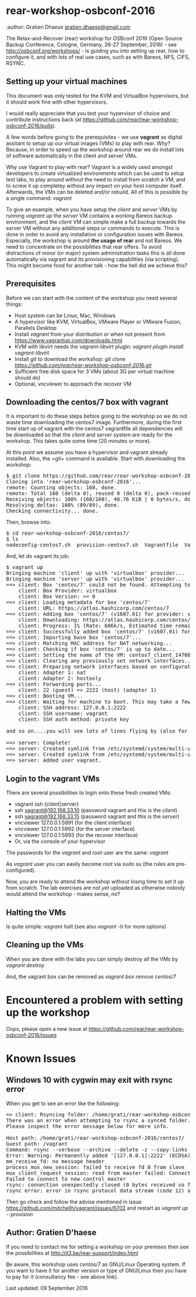 # rear-workshop-osbconf-2016

:author: Gratien Dhaese <gratien.dhaese@gmail.com>

The Relax-and-Recover (rear) workshop for OSBconf 2016 (Open Source Backup Conference, Cologne, Germany, 26-27 September, 2016) - see http://osbconf.org/workshops/ - is guiding you into setting up rear, how to configure it, and with lots of real use cases, such as with Bareos, NFS, CIFS, RSYNC.

## Setting up your virtual machines

This document was only tested for the KVM and VirtualBox hypervisors, but it should work fine with other hypervisors.

I would really appreciate that you test your hypervisor of choice and contribute instructions back (at https://github.com/rear/rear-workshop-osbconf-2016/pulls).

A few words before going to the prerequisites - we use **vagrant** as digital assitant to setup up our virtual images (VMs) to play with rear. Why? Because, in order to speed up the workshop around rear we do install lots of software automatically in the client and server VMs.

Why use Vagrant to play with rear? Vagrant is a widely used amongst developers to create virtualized environments which can be used to setup test labs, to play around without the need to install from scratch a VM, and to screw it up completey without any impact on your host computer itself. Afterwards, the VMs can be deleted and/or rebuild. All of this is possible by a single command: *vagrant*

To give an example, when you have setup the _client_ and _server_ VMs by running *vagrant up* the _server_ VM contains a working Bareos backup environment, and the _client_ VM can simple make a full backup towards the _server_ VM without any additional steps or commands to execute. This is done in order to avoid any installation or configuration issues with Bareos. Especially, the workshop is around **the usage of rear** and not Bareos. We need to concentrate on the possibilities that rear offers. To avoid distractions of minor (or major) system administration tasks this is all done automatically via vagrant and its provisioning capabilities (via scripting). This might become food for another talk - how the hell did we achieve this?

## Prerequisites

Before we can start with the content of the workshop you need several things:

 - Host system can be Linux, Mac, Windows
 - A hypervisor like KVM, VirtualBox, VMware Player or VMware Fusion, Parallels Desktop
 - Install *vagrant* from your distribution or when not present from https://www.vagrantup.com/downloads.html
 - KVM with libvirt needs the *vagrant-libvirt* plugin:  _vagrant plugin install vagrant-libvirt_
 - Install *git* to download the workshop: _git clone https://github.com/rear/rear-workshop-osbconf-2016.git_
 - Sufficient free disk space for 3 VMs (about 3G per virtual machine should do)
 - Optional, vncviewer to approach the recover VM

## Downloading the centos/7 box with vagrant

It is important to do these steps before going to the workshop so we do not waste time downloading the centos7 image. Furthermore, during the first time start up of vagrant with the centos7 vagrantfile all dependencies will be downloaded so that the _client_ and _server_ system are ready for the workshop. This takes quite some time (20 minutes or more).

At this point we assume you have a hypervisor and vagrant already installed. Also, the +git+ command is avaliable.
Start with downloading the workshop:

<pre>
$ git clone https://github.com/rear/rear-workshop-osbconf-2016.git
Cloning into 'rear-workshop-osbconf-2016'...
remote: Counting objects: 160, done.
remote: Total 160 (delta 0), reused 0 (delta 0), pack-reused 160
Receiving objects: 100% (160/160), 40.76 KiB | 0 bytes/s, done.
Resolving deltas: 100% (89/89), done.
Checking connectivity... done.
</pre>

Then, browse into:

<pre>
$ cd rear-workshop-osbconf-2016/centos7/
$ ls
nodeconfig-centos7.sh  provision-centos7.sh  Vagrantfile  Vagrantfile.libvirt.recover  Vagrantfile.virtualbox.recover
</pre>

And, let do vagrant its job:

<pre>
$ vagrant up
Bringing machine 'client' up with 'virtualbox' provider...
Bringing machine 'server' up with 'virtualbox' provider...
==> client: Box 'centos/7' could not be found. Attempting to find and install...
    client: Box Provider: virtualbox
    client: Box Version: >= 0
==> client: Loading metadata for box 'centos/7'
    client: URL: https://atlas.hashicorp.com/centos/7
==> client: Adding box 'centos/7' (v1607.01) for provider: virtualbox
    client: Downloading: https://atlas.hashicorp.com/centos/boxes/7/versions/1607.01/providers/virtualbox.box
    client: Progress: 1% (Rate: 606k/s, Estimated time remaining: 0:14:57)
==> client: Successfully added box 'centos/7' (v1607.01) for 'virtualbox'!
==> client: Importing base box 'centos/7'...
==> client: Matching MAC address for NAT networking...
==> client: Checking if box 'centos/7' is up to date...
==> client: Setting the name of the VM: centos7_client_1470826828474_34068
==> client: Clearing any previously set network interfaces...
==> client: Preparing network interfaces based on configuration...
    client: Adapter 1: nat
    client: Adapter 2: hostonly
==> client: Forwarding ports...
    client: 22 (guest) => 2222 (host) (adapter 1)
==> client: Booting VM...
==> client: Waiting for machine to boot. This may take a few minutes...
    client: SSH address: 127.0.0.1:2222
    client: SSH username: vagrant
    client: SSH auth method: private key

and so on....you will see lots of lines flying by (also for the server vm)

==> server: Complete!
==> server: Created symlink from /etc/systemd/system/multi-user.target.wants/smb.service to /usr/lib/systemd/system/smb.service.
==> server: Created symlink from /etc/systemd/system/multi-user.target.wants/nmb.service to /usr/lib/systemd/system/nmb.service.
==> server: Added user vagrant.
</pre>

## Login to the vagrant VMs

There are several possibilities to login onto these fresh created VMs:

 - vagrant ssh {client|server}
 - ssh vagrant@192.168.33.10  (password vagrant and this is the _client_)
 - ssh vagrant@192.168.33.15  (password vagrant and this is the _server_)
 - vncviewer 127.0.0.1:5991   (for the client interface)
 - vncviewer 127.0.0.1:5992   (for the server interface)
 - vncviewer 127.0.0.1:5993   (for the recover interface)
 - Or, via the console of your hypervisor

The passwords for the _vagrant_ and _root_ user are the same: *vagrant*

As _vagrant_ user you can easily become _root_ via *sudo su* (the rules are pre-configured).

Now, you are ready to attend the workshop without losing time to set it up from scratch.
The lab exercises are *not yet* uploaded as otherwise nobody would attend the workshop - makes sense, no?

## Halting the VMs

Is quite simple: *vagrant halt* (see also *vagrant -h* for more options)

## Cleaning up the VMs

When you are done with the labs you can simply destroy all the VMs by *vagrant destroy*

And, the vagrant box can be removed as *vagrant box remove centos/7*

# Encountered a problem with setting up the workshop

Oops, please open a new issue at https://github.com/rear/rear-workshop-osbconf-2016/issues

# Known Issues

## Windows 10 with cygwin may exit with rsync error

When you get to see an error like the following:

<pre>
=> client: Rsyncing folder: /home/grati/rear-workshop-osbconf-2016/centos7/ => /vagrant
There was an error when attempting to rsync a synced folder.
Please inspect the error message below for more info.

Host path: /home/grati/rear-workshop-osbconf-2016/centos7/
Guest path: /vagrant
Command: rsync --verbose --archive --delete -z --copy-links --chmod=ugo=rwX --no-perms --no-owner --no-group --rsync-path sudo rsync -e ssh -p 2222 -o ControlMaster=auto -o ControlPath=C:/cygwin64/tmp/ssh.977 -o ControlPersist=10m -o StrictHostKeyChecking=no -o IdentitiesOnly=true -o UserKnownHostsFile=/dev/null -i 'C:/cygwin64/home/grati/rear-workshop-osbconf-2016/insecure_keys/vagrant.private' --exclude .vagrant/ /home/grati/rear-workshop-osbconf-2016/centos7/ vagrant@127.0.0.1:/vagrant
Error: Warning: Permanently added '[127.0.0.1]:2222' (ECDSA) to the list of known hosts.
mm_receive_fd: no message header
process_mux_new_session: failed to receive fd 0 from slave
mux_client_request_session: read from master failed: Connection reset by peer
Failed to connect to new control master
rsync: connection unexpectedly closed (0 bytes received so far) [sender]
rsync error: error in rsync protocol data stream (code 12) at io.c(226) [sender=3.1.2]
</pre>

Then go check and follow the advise mentioned in issue https://github.com/mitchellh/vagrant/issues/6702 and restart as *vagrant up --provision*


## Author: Gratien D'haese

If you need to contact me for setting a workshop on your premises then see the possibilities at http://it3.be/rear-support/index.html

Be aware, this workshop uses *centos/7* as GNU/Linux Operating system. If you want to have it for another version or type of GNU/Linux then you have to pay for it (consultancy fee - see above link).

Last updated: 09 September 2016
